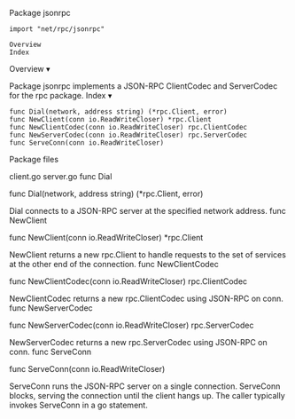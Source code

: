 
 Package jsonrpc

    import "net/rpc/jsonrpc"

    Overview
    Index

Overview ▾

Package jsonrpc implements a JSON-RPC ClientCodec and ServerCodec for the rpc package.
Index ▾

    func Dial(network, address string) (*rpc.Client, error)
    func NewClient(conn io.ReadWriteCloser) *rpc.Client
    func NewClientCodec(conn io.ReadWriteCloser) rpc.ClientCodec
    func NewServerCodec(conn io.ReadWriteCloser) rpc.ServerCodec
    func ServeConn(conn io.ReadWriteCloser)

Package files

client.go server.go
func Dial

func Dial(network, address string) (*rpc.Client, error)

Dial connects to a JSON-RPC server at the specified network address.
func NewClient

func NewClient(conn io.ReadWriteCloser) *rpc.Client

NewClient returns a new rpc.Client to handle requests to the set of services at the other end of the connection.
func NewClientCodec

func NewClientCodec(conn io.ReadWriteCloser) rpc.ClientCodec

NewClientCodec returns a new rpc.ClientCodec using JSON-RPC on conn.
func NewServerCodec

func NewServerCodec(conn io.ReadWriteCloser) rpc.ServerCodec

NewServerCodec returns a new rpc.ServerCodec using JSON-RPC on conn.
func ServeConn

func ServeConn(conn io.ReadWriteCloser)

ServeConn runs the JSON-RPC server on a single connection. ServeConn blocks, serving the connection until the client hangs up. The caller typically invokes ServeConn in a go statement. 
